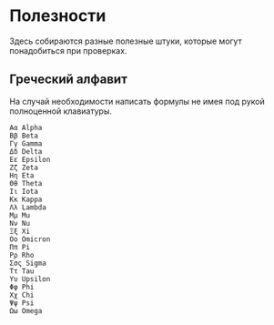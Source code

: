# Полезности

Здесь собираются разные полезные штуки, которые могут понадобиться при проверках.


## Греческий алфавит

На случай необходимости написать формулы не имея под рукой полноценной клавиатуры.

```
Αα Alpha
Ββ Beta
Γγ Gamma
Δδ Delta
Εε Epsilon
Ζζ Zeta
Ηη Eta
Θθ Theta
Ιι Iota
Κκ Kappa
Λλ Lambda
Μμ Mu
Νν Nu
Ξξ Xi
Οο Omicron
Ππ Pi
Ρρ Rho
Σσς Sigma
Ττ Tau
Υυ Upsilon
Φφ Phi
Χχ Chi
Ψψ Psi
Ωω Omega
```
